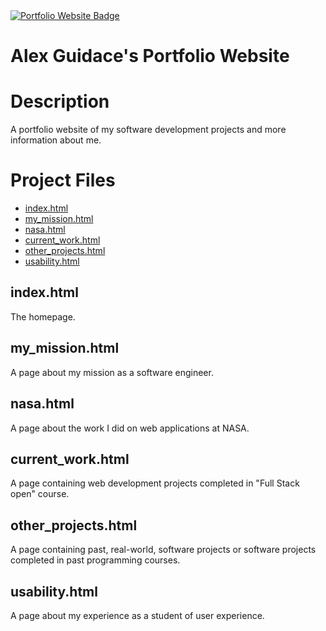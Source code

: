 <a href="https://alexguidace.github.io/">
    <img alt="Portfolio Website Badge" src="https://img.shields.io/badge/Portfolio-alexguidace.github.io-brightgreen?style=flat-square">
</a>

# **Alex Guidace's Portfolio Website**

# Description

A portfolio website of my software development projects and more information about me.

#

# Project Files

- [index.html](#indexhtml)
- [my_mission.html](#my_missionhtml)
- [nasa.html](#nasahtml)
- [current_work.html](#current_workhtml)
- [other_projects.html](#other_projectshtml)
- [usability.html](#usabilityhtml)

## index.html

The homepage.

## my_mission.html

A page about my mission as a software engineer.

## nasa.html

A page about the work I did on web applications at NASA.

## current_work.html

A page containing web development projects completed in "Full Stack open" course.

## other_projects.html

A page containing past, real-world, software projects or software projects completed in past programming courses.

## usability.html

A page about my experience as a student of user experience.
